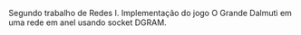 Segundo trabalho de Redes I.
Implementação do jogo O Grande Dalmuti em uma rede em anel usando socket DGRAM.
